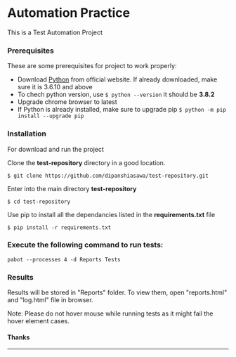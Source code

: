# Automation Practice

This is a Test Automation Project

### Prerequisites

These are some prerequisites for project to work properly:

* Download [Python](https://www.python.org/downloads/) from official website. If already downloaded, make sure it is 3.6.10 and above
* To chech python version, use `$ python --version` it should be **3.8.2**
* Upgrade chrome browser to latest
* If Python is already installed, make sure to upgrade pip
`$ python -m pip install --upgrade pip`

### Installation

For download and run the project

Clone the **test-repository** directory in a good location.

```
$ git clone https://github.com/dipanshiasawa/test-repository.git
```

Enter into the main directory **test-repository**
```
$ cd test-repository
```

Use pip to install all the dependancies listed in the **requirements.txt** file
```
$ pip install -r requirements.txt
```

### Execute the following command to run tests:
```
pabot --processes 4 -d Reports Tests
```
### Results
Results will be stored in "Reports" folder. To view them, open "reports.html" and "log.html" file in browser.


Note: Please do not hover mouse while running tests as it might fail the hover element cases.
#### Thanks
----


